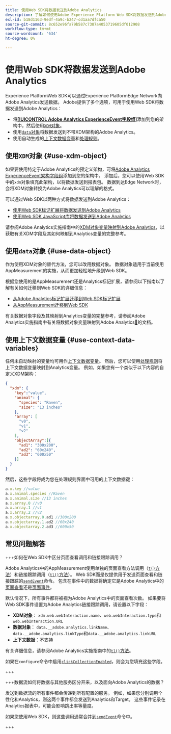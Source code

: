 ```yaml
---
title: 使用Web SDK将数据发送到Adobe Analytics
description: 了解如何使用Adobe Experience Platform Web SDK将数据发送到Adobe Analytics。
exl-id: b18d1163-9edf-4a9c-b247-cd1aa7dfca50
source-git-commit: 8c652e96fa79b587c7387a4053719605df012908
workflow-type: tm+mt
source-wordcount: '634'
ht-degree: 0%

---
```



# 使用Web SDK将数据发送到Adobe Analytics

Experience PlatformWeb SDK可以通过Experience PlatformEdge Network向Adobe Analytics发送数据。 Adobe提供了多个选项，可用于使用Web SDK将数据发送到Adobe Analytics：

* 将[**[!UICONTROL Adobe Analytics ExperienceEvent字段组]**](../../xdm/field-groups/event/analytics-full-extension.md)添加到您的架构中，然后使用[`XDM`对象](../commands/sendevent/xdm.md)。
* 使用[`data`对象](../commands/sendevent/data.md)将数据发送到不带XDM架构的Adobe Analytics。
* 使用自动生成的[上下文数据变量](https://experienceleague.adobe.com/zh-hans/docs/analytics/implementation/vars/page-vars/contextdata)和[处理规则](https://experienceleague.adobe.com/zh-hans/docs/analytics/admin/admin-tools/manage-report-suites/edit-report-suite/report-suite-general/c-processing-rules/c-processing-rules-configuration/processing-rules-about)。

## 使用`XDM`对象 {#use-xdm-object}

如果要使用特定于Adobe Analytics的预定义架构，可将[Adobe Analytics ExperienceEvent架构字段组](../../xdm/field-groups/event/analytics-full-extension.md)添加到您的架构中。 添加后，您可以使用Web SDK中的`xdm`对象填充此架构，以将数据发送到报表包。 数据到达Edge Network时，会将XDM对象转换为Adobe Analytics可以理解的格式。

可以通过Web SDK以两种方式将数据发送到Adobe Analytics：

* [使用Web SDK标记扩展将数据发送到Adobe Analytics](https://experienceleague.adobe.com/zh-hans/docs/analytics/implementation/aep-edge/web-sdk/web-sdk-tag-extension)
* [使用Web SDK JavaScript库将数据发送到Adobe Analytics](https://experienceleague.adobe.com/zh-hans/docs/analytics/implementation/aep-edge/web-sdk/web-sdk-javascript-library)

请参阅Adobe Analytics实施指南中的[XDM对象变量映射到Adobe Analytics](https://experienceleague.adobe.com/zh-hans/docs/analytics/implementation/aep-edge/xdm-var-mapping)，以获取有关XDM字段及其如何映射到Analytics变量的完整参考。

## 使用`data`对象 {#use-data-object}

作为使用XDM对象的替代方法，您可以改用数据对象。 数据对象适用于当前使用AppMeasurement的实施，从而更加轻松地升级到Web SDK。

根据您使用的是AppMeasurement还是Analytics标记扩展，请参阅以下指南以了解有关如何迁移到Web SDK的详细信息：

* [从Adobe Analytics标记扩展迁移到Web SDK标记扩展](https://experienceleague.adobe.com/zh-hans/docs/analytics/implementation/aep-edge/web-sdk/analytics-extension-to-web-sdk)
* [从AppMeasurement迁移到Web SDK](https://experienceleague.adobe.com/zh-hans/docs/analytics/implementation/aep-edge/web-sdk/appmeasurement-to-web-sdk)

有关数据对象字段及其映射到Analytics变量的完整参考，请参阅Adobe Analytics实施指南中有关将数据对象变量映射到Adobe Analytics[&#128279;](https://experienceleague.adobe.com/zh-hans/docs/analytics/implementation/aep-edge/data-var-mapping)的文档。

## 使用上下文数据变量 {#use-context-data-variables}

任何未自动映射的变量均可用作[上下文数据变量](https://experienceleague.adobe.com/zh-hans/docs/analytics/implementation/vars/page-vars/contextdata)。 然后，您可以使用[处理规则](https://experienceleague.adobe.com/zh-hans/docs/analytics/admin/admin-tools/manage-report-suites/edit-report-suite/report-suite-general/c-processing-rules/c-processing-rules-configuration/processing-rules-about)将上下文数据变量映射到Analytics变量。 例如，如果您有一个类似于以下内容的自定义XDM架构：

```json
{
  "xdm": {
    "key":"value",
    "animal": {
      "species": "Raven",
      "size": "13 inches"
    },
    "array": [
      "v0",
      "v1",
      "v2"
    ],
    "objectArray":[{
      "ad1": "300x200",
      "ad2": "60x240",
      "ad3": "600x50"
    }]
  }
}
```

然后，这些字段将成为您在处理规则界面中可用的上下文数据键：

```javascript
a.x.key //value
a.x.animal.species //Raven
a.x.animal.size //13 inches
a.x.array.0 //v0
a.x.array.1 //v1
a.x.array.2 //v2
a.x.objectarray.0.ad1 //300x200
a.x.objectarray.1.ad2 //60x240
a.x.objectarray.2.ad3 //600x50
```

## 常见问题解答

+++如何在Web SDK中区分页面查看调用和链接跟踪调用？

Adobe Analytics中的AppMeasurement使用单独的页面查看方法调用（[`t()`方法](https://experienceleague.adobe.com/zh-hans/docs/analytics/implementation/vars/functions/t-method)）和链接跟踪调用（[`tl()`方法](https://experienceleague.adobe.com/zh-hans/docs/analytics/implementation/vars/functions/tl-method)）。 Web SDK而是仅提供用于发送页面查看和链接跟踪的[`sendEvent`](../commands/sendevent/overview.md)命令。 包含在事件中的数据将确定它是Adobe Analytics中的[页面查看](https://experienceleague.adobe.com/zh-hans/docs/analytics/components/metrics/page-views)还是[页面事件](https://experienceleague.adobe.com/zh-hans/docs/analytics/components/metrics/page-events)。

默认情况下，所有事件都将被视为Adobe Analytics中的页面查看次数。 如果要将Web SDK事件设置为Adobe Analytics链接跟踪调用，请设置以下字段：

* **XDM对象**： `xdm.web.webInteraction.name`、`web.webInteraction.type`和`web.webInteraction.URL`
* **数据对象**： `data.__adobe.analytics.linkName`、`data.__adobe.analytics.linkType`和`data.__adobe.analytics.linkURL`
* **上下文数据**：不支持

有关详细信息，请参阅Adobe Analytics实施指南中的[`tl()`方法](https://experienceleague.adobe.com/zh-hans/docs/analytics/implementation/vars/functions/tl-method)。

如果在`configure`命令中启用[`clickCollectionEnabled`](../commands/configure/clickcollectionenabled.md)，则会为您填充这些字段。

+++

+++数据流如何将数据与其他服务区分开来，以及面向Adobe Analytics的数据？

发送到数据流的所有事件都会传递到所有配置的服务。 例如，如果您分别调用个性化和Analytics，则这两个事件都会发送到Analytics和Target。 这些事件记录在Analytics报表中，可能会影响跳出率等量度。

如果您使用Web SDK，则这些调用通常合并到[`sendEvent`](../commands/sendevent/overview.md)命令中。

+++
